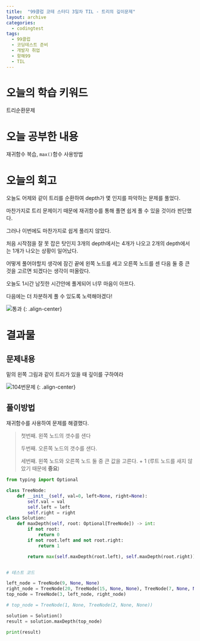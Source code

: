 ```yaml
---
title:  "99클럽 코테 스터디 3일차 TIL - 트리의 깊이문제"
layout: archive
categories:
  - codingtest
tags:
  - 99클럽
  - 코딩테스트 준비
  - 개발자 취업
  - 항해99
  - TIL
---
```


# 오늘의 학습 키워드 
트리순환문제

# 오늘 공부한 내용
재귀함수 복습, `max()`함수 사용방법

# 오늘의 회고

오늘도 어제와 같이 트리를 순환하여 depth가 몇 인지를 파악하는 문제를 풀었다.

마찬가지로 트리 문제이기 때문에 재귀함수를 통해 풀면 쉽게 풀 수 있을 것이라 판단했다.

그러나 이번에도 마찬가지로 쉽게 풀리지 않았다. 

처음 시작점을 잘 못 잡은 탓인지 3개의 depth에서는 4개가 나오고 2개의 depth에서는 1개가 나오는 상황이 일어났다.

어떻게 풀어야할지 생각에 잠긴 끝에 왼쪽 노드를 세고 오른쪽 노드를 센 다음 둘 중 큰 것을 고르면 되겠다는 생각이 떠올랐다.

오늘도 1시간 남짓한 시간안에 풀게되어 너무 마음이 아프다.

다음에는 더 차분하게 풀 수 있도록 노력해야겠다!

![통과](https://github.com/kimhyunso/kimhyunso.github.io/assets/87798982/524f4eb5-8412-4533-8525-e9bf0ec8eae8)
{: .align-center}

# 결과물
## 문제내용
밑의 왼쪽 그림과 같이 트리가 있을 때 깊이를 구하여라

![104번문제](https://github.com/kimhyunso/sail-99_withPython/assets/87798982/a4e39275-7a59-4e56-a94b-ad02d63dc802)
{: .align-center}

## 풀이방법
재귀함수를 사용하여 문제를 해결했다.

> 첫번째. 왼쪽 노드의 갯수를 샌다
>
> 두번째. 오른쪽 노드의 갯수를 샌다.
>
> 세번째. 왼쪽 노드와 오른쪽 노드 둘 중 큰 값을 고른다. + 1 (루트 노드를 새지 않았기 때문에 **중요**)

```python
from typing import Optional

class TreeNode:
    def __init__(self, val=0, left=None, right=None):
        self.val = val
        self.left = left
        self.right = right
class Solution:
    def maxDepth(self, root: Optional[TreeNode]) -> int:
        if not root:
            return 0
        if not root.left and not root.right:
            return 1

        return max(self.maxDepth(root.left), self.maxDepth(root.right)) + 1


# 테스트 코드

left_node = TreeNode(9, None, None)
right_node = TreeNode(20, TreeNode(15, None, None), TreeNode(7, None, None))
top_node = TreeNode(3, left_node, right_node)

# top_node = TreeNode(1, None, TreeNode(2, None, None))

solution = Solution()
result = solution.maxDepth(top_node)

print(result)
```

















